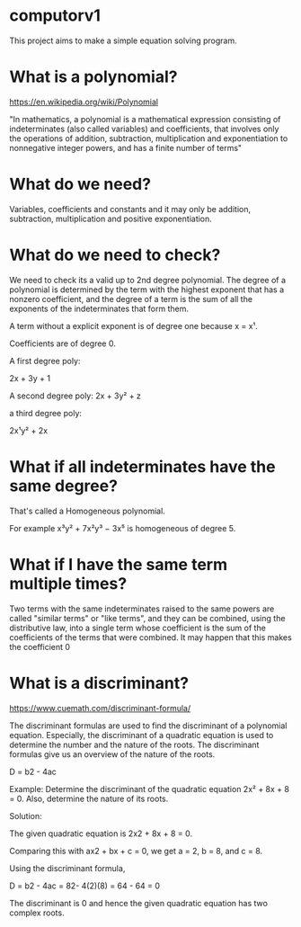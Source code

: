 # computorv1
This project aims to make a simple equation solving program.

# What is a polynomial?

https://en.wikipedia.org/wiki/Polynomial

"In mathematics, a polynomial is a mathematical expression consisting of indeterminates (also called variables) and coefficients, that involves only the operations of addition, subtraction, multiplication and exponentiation to nonnegative integer powers, and has a finite number of terms"

# What do we need?

Variables, coefficients and constants and it may only be addition, subtraction, multiplication and positive exponentiation.

# What do we need to check?


We need to check its a valid up to 2nd degree polynomial. The degree of a polynomial is determined by the term with the highest exponent that has a nonzero coefficient, and the degree of a term is the sum of all the exponents of the indeterminates that form them. 

A term without a explicit exponent is of degree one because x = x¹. 

Coefficients are of degree 0.

A first degree poly:

2x + 3y + 1

A second degree poly:
2x + 3y² + z

a third degree poly:

2x¹y² + 2x


# What if all indeterminates have the same degree?

That's called a Homogeneous polynomial.

For example x³y² + 7x²y³ − 3x⁵ is homogeneous of degree 5. 

# What if I have the same term multiple times?

Two terms with the same indeterminates raised to the same powers are called "similar terms" or "like terms", and they can be combined, using the distributive law, into a single term whose coefficient is the sum of the coefficients of the terms that were combined. It may happen that this makes the coefficient 0

# What is a discriminant?

https://www.cuemath.com/discriminant-formula/

The discriminant formulas are used to find the discriminant of a polynomial equation. Especially, the discriminant of a quadratic equation is used to determine the number and the nature of the roots. The discriminant formulas give us an overview of the nature of the roots.

D = b2 - 4ac

Example: Determine the discriminant of the quadratic equation 2x² + 8x + 8 = 0. Also, determine the nature of its roots.

Solution:

The given quadratic equation is 2x2 + 8x + 8 = 0.

Comparing this with ax2 + bx + c = 0, we get a = 2, b = 8, and c = 8.

Using the discriminant formula,

D = b2 - 4ac = 82- 4(2)(8) = 64 - 64 = 0

The discriminant is 0 and hence the given quadratic equation has two complex roots.